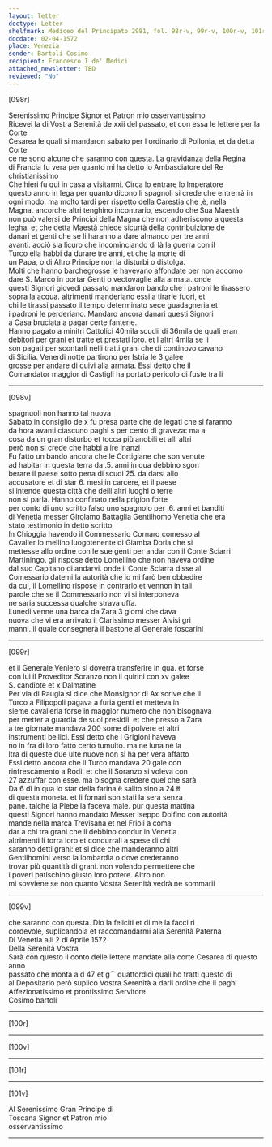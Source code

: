 ```yaml
---
layout: letter
doctype: Letter
shelfmark: Mediceo del Principato 2981, fol. 98r-v, 99r-v, 100r-v, 101r-v
docdate: 02-04-1572
place: Venezia
sender: Bartoli Cosimo
recipient: Francesco I de' Medici
attached_newsletter: TBD
reviewed: "No"
---
```


[098r]  
  
  
Serenissimo Principe Signor et Patron mio osservantissimo  
Ricevei la di Vostra Serenità de xxii del passato, et con essa le lettere per la Corte  
Cesarea le quali si mandaron sabato per l ordinario di Pollonia, et da detta Corte  
ce ne sono alcune che saranno con questa. La gravidanza della Regina  
di Francia fu vera per quanto mi ha detto lo Ambasciatore del Re christianissimo  
Che hieri fu qui in casa a visitarmi. Circa lo entrare lo Imperatore  
questo anno in lega per quanto dicono li spagnoli si crede che entrerrà in  
ogni modo. ma molto tardi per rispetto della Carestia che ,è, nella  
Magna. ancorche altri tenghino incontrario, escendo che Sua Maestà  
non può valersi de Principi della Magna che non adheriscono a questa  
legha. et che detta Maestà chiede sicurtà della contribuizione de  
danari et genti che se li haranno a dare almanco per tre anni  
avanti. acciò sia licuro che incominciando di là la guerra con il  
Turco ella habbi da durare tre anni, et che la morte di  
un Papa, o di Altro Principe non la disturbi o distolga.  
Molti che hanno barchegrosse le havevano affondate per non accomo  
dare S. Marco in portar Genti o vectovaglie alla armata. onde  
questi Signori giovedì passato mandaron bando che i patroni le tirassero  
sopra la acqua. altrimenti manderiano essi a tirarle fuori, et  
chi le tirassi passato il tempo determinato sece guadagneria et  
i padroni le perderiano. Mandaro ancora danari questi Signori  
a Casa bruciata a pagar certe fanterie.  
Hanno pagato a minitri Cattolici 40mila scudii di 36mila de quali eran  
debitori per grani et tratte et prestati loro. et l altri 4mila se li  
son pagati per scontarli nelli tratti grani che di continovo cavano  
di Sicilia. Venerdi notte partirono per Istria le 3 galee  
grosse per andare di quivi alla armata. Essi detto che il  
Comandator maggior di Castigli ha portato pericolo di fuste tra li  
  
---  

[098v]  
  
  
spagnuoli non hanno tal nuova  
Sabato in consiglio de x fu presa parte che de legati che si faranno  
da hora avanti ciascuno paghi s per cento di graveza: ma a  
cosa da un gran disturbo et tocca più anobili et alli altri  
però non si crede che habbi a ire inanzi  
Fu fatto un bando ancora che le Cortigiane che son venute  
ad habitar in questa terra da .5. anni in qua debbino sgon  
berare il paese sotto pena di scudi 25. da darsi allo  
accusatore et di star 6. mesi in carcere, et il paese  
si intende questa città che delli altri luoghi o terre  
non si parla. Hanno confinato nella prigion forte  
per conto di uno scritto falso uno spagnolo per .6. anni et banditi  
di Venetia messer Girolamo Battaglia Gentilhomo Venetia che era  
stato testimonio in detto scritto  
In Chioggia havendo il Commessario Cornaro comesso al  
Cavalier lo mellino luogotenente di Giamba Doria che si  
mettesse allo ordine con le sue genti per andar con il Conte Sciarri  
Martiningo. gli rispose detto Lomellino che non haveva ordine  
dal suo Capitano di andarvi. onde il Conte Sciarra disse al  
Comessario datemi la autorità che io mi farò ben obbedire  
da cui, il Lomellino rispose in contrario et vennon in tali  
parole che se il Commessario non vi si interponeva  
ne saria successa qualche strava uffa.  
Lunedi venne una barca da Zara 3 giorni che dava  
nuova che vi era arrivato il Clarissimo messer Alvisi gri  
manni. il quale consegnerà il bastone al Generale foscarini  
  
---  

[099r]  
  
  
et il Generale Veniero si doverrà transferire in qua. et forse  
con lui il Proveditor Soranzo non il quirini con xv galee  
S. candiote et x Dalmatine  
Per via di Raugia si dice che Monsignor di Ax scrive che il  
Turco a Filipopoli pagava a furia genti et metteva in  
sieme cavalleria forse in maggior numero che non bisognava  
per metter a guardia de suoi presidii. et che presso a Zara  
a tre giornate mandava 200 some di polvere et altri  
instrumenti bellici. Essi detto che i Grigioni haveva  
no in fra di loro fatto certo tumulto. ma ne luna né la  
ltra di queste due ulte nuove non si ha per vera affatto  
Essi detto ancora che il Turco mandava 20 gale con  
rinfrescamento a Rodi. et che il Soranzo si voleva con  
27 azzuffar con esse. ma bisogna credere quel che sarà  
Da 6 dì in qua lo star della farina è salito sino a 24 łł  
di questa moneta. et li fornari son stati la sera senza  
pane. talche la Plebe la faceva male. pur questa mattina  
questi Signori hanno mandato Messer Iseppo Dolfino con autorità  
mande nella marca Trevisana et nel Frioli a coma  
dar a chi tra grani che li debbino condur in Venetia  
altrimenti li torra loro et condurrali a spese di chi  
saranno detti grani: et si dice che manderanno altri  
Gentilhomini verso la lombardia o dove crederanno  
trovar più quantità di grani. non volendo permettere che  
i poveri patischino giusto loro potere. Altro non  
mi sovviene se non quanto Vostra Serenità vedrà ne sommarii  
  
---  

[099v]  
  
  
che saranno con questa. Dio la feliciti et di me la facci ri  
cordevole, suplicandola et raccomandarmi alla Serenità Paterna  
Di Venetia alli 2 di Aprile 1572  
Della Serenità Vostra  
Sarà con questo il conto delle lettere mandate alla corte Cesarea di questo anno  
passato che monta a đ 47 et g⁀ quattordici quali ho tratti questo dì  
al Depositario però suplico Vostra Serenità a darli ordine che li paghi  
Affezionatissimo et prontissimo Servitore  
Cosimo bartoli  
  
---  

[100r]  
  
  
  
---  

[100v]  
  
  
  
---  

[101r]  
  
  
  
---  

[101v]  
  
  
Al Serenissimo Gran Principe di  
Toscana Signor et Patron mio  
osservantissimo  
  
---  

